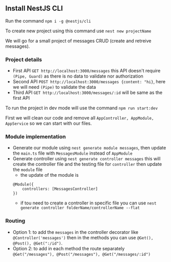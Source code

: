 ## Install NestJS CLI
Run the command `npm i -g @nestjs/cli`

To create new project using this command use `nest new projectName`

We will go for a small project of messages CRUD (create and retreive messages).

### Project details
- First API `GET http://localhost:3000/messages` this API doesn't require `(Pipe, Guard)` as there is no data to validate nor authorization
- Second API `POST http://localhost:3000/messages {content: "hi}`, here we will need `(Pipe)` to validate the data
- Third API `GET http://localhost:3000/messages/:id` will be same as the first API

To run the project in dev mode will use the command `npm run start:dev`

First we will clean our code and remove all `AppController, AppModule, AppService` so we can start with our files.

### Module implementation
- Generate our module using `nest generate module messages`, then update the `main.ts` file with `MessagesModule` instead of `AppModule`
- Generate controller using `nest generate controller messages` this will create the controller file and the testing file for `controller` then update the `module` file 
    - the update of the module is 
    ```
    @Module({
        controllers: [MessagesController]
    })
    ```
    - if tou need to create a controller in specific file you can use `nest generate controller folderName/controllerName --flat`

### Routing
- Option 1: to add the `messages` in the controller decorator like `@Controller('messages')` then in the methods you can use `@Get(), @Post(), @Get(":/id")`.
- Option 2: to add in each method the route separately `@Get("/messages"), @Post("/messages"), @Get("/messages/:id")`
